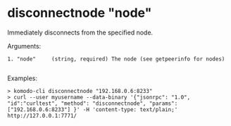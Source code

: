 # disconnectnode "node" 

Immediately disconnects from the specified node.


Arguments:
```
1. "node"     (string, required) The node (see getpeerinfo for nodes)


```
Examples:
```
> komodo-cli disconnectnode "192.168.0.6:8233"
> curl --user myusername --data-binary '{"jsonrpc": "1.0", "id":"curltest", "method": "disconnectnode", "params": ["192.168.0.6:8233"] }' -H 'content-type: text/plain;' http://127.0.0.1:7771/
```
